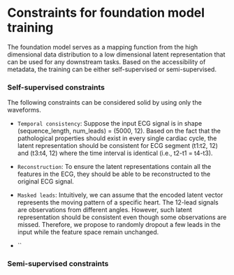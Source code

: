 # Constraints for foundation model training

The foundation model serves as a mapping function from the high dimensional data distribution to a low dimensional latent representation that can be used for any downstream tasks. Based on the accessibility of metadata, the training can be either self-supervised or semi-supervised.

### Self-supervised constraints

The following constraints can be considered solid by using only the waveforms.

* `Temporal consistency`: Suppose the input ECG signal is in shape (sequence_length, num_leads) = (5000, 12). Based on the fact that the pathological properties should exist in every single cardiac cycle, the latent representation should be consistent for ECG segment (t1:t2, 12) and (t3:t4, 12) where the time interval is identical (i.e., t2-t1 = t4-t3).

* `Reconstruction`: To ensure the latent representations contain all the features in the ECG, they should be able to be reconstructed to the original ECG signal.   

* `Masked leads`: Intuitively, we can assume that the encoded latent vector represents the moving pattern of a specific heart. The 12-lead signals are observations from different angles. However, such latent representation should be consistent even though some observations are missed. Therefore, we propose to randomly dropout a few leads in the input while the feature space remain unchanged. 

* ``

### Semi-supervised constraints
